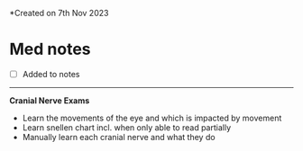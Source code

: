 *Created on 7th Nov 2023

# Med notes
- [ ] Added to notes
---

**Cranial Nerve Exams**
- Learn the movements of the eye and which is impacted by movement
- Learn snellen chart incl. when only able to read partially
- Manually learn each cranial nerve and what they do